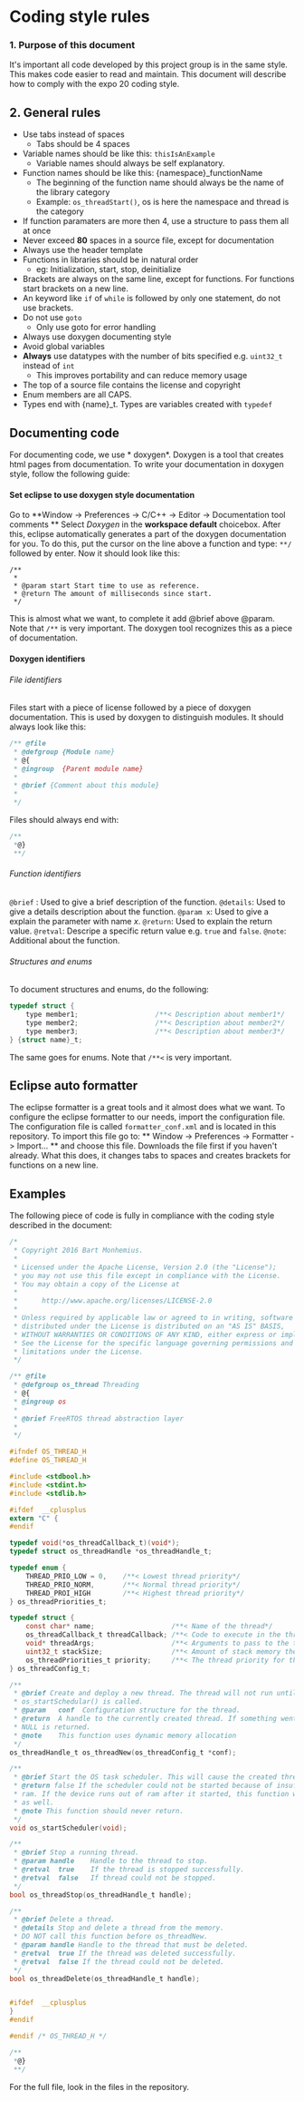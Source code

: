 # Coding style rules

### 1. Purpose of this document
It's important all code developed by this project group is in the same style. This makes code easier to read and maintain. This document will describe how to comply with the expo 20 coding style.

## 2. General rules
- Use tabs instead of spaces
	- Tabs should be 4 spaces
- Variable names should be like this: `thisIsAnExample`
	- Variable names should always be self explanatory.
- Function names should be like this: {namespace}_functionName
	- The beginning of the function name should always be the name of the library category
	- Example: `os_threadStart()`, os is here the namespace and thread is the category
- If function paramaters are more then 4, use a structure to pass them all at once
- Never exceed **80** spaces in a source file, except for documentation
- Always use the header template
- Functions in libraries should be in natural order
	- eg: Initialization, start, stop, deinitialize
- Brackets are always on the same line, except for functions. For functions start brackets on a new line.
- An keyword like `if` of `while` is followed by only one statement, do not use brackets.
- Do not use `goto`
	- Only use goto for error handling
- Always use doxygen documenting style
- Avoid global variables
- **Always** use datatypes with the number of bits specified e.g. `uint32_t` instead of `int`
	- This improves portability and can reduce memory usage
- The top of a source file contains the license and copyright
- Enum members are all CAPS.
- Types end with {name}_t. Types are variables created with `typedef`

## Documenting code
For documenting code, we use * doxygen*. Doxygen is a tool that creates html pages from documentation.
To write your documentation in doxygen style, follow the following guide:

#### Set eclipse to use doxygen style documentation
Go to **Window -> Preferences -> C/C++ -> Editor -> Documentation tool comments **
Select *Doxygen* in the **workspace default** choicebox.
After this, eclipse automatically generates a part of the doxygen documentation for you. To do this, put the cursor on the line above a function and type:
`**/` followed by enter.
Now it should look like this:
```language
/**
 * 
 * @param start Start time to use as reference.
 * @return The amount of milliseconds since start.
 */

```
This is almost what we want, to complete it add @brief above @param.
Note that `/**` is very important. The doxygen tool recognizes this as a piece of documentation.

#### Doxygen identifiers

###### File identifiers

Files start with a piece of license followed by a piece of doxygen documentation. This is used by doxygen to distinguish modules.
It should always look like this:
```c
/** @file
 * @defgroup {Module name}
 * @{
 * @ingroup  {Parent module name}
 *
 * @brief {Comment about this module}
 *
 */
```

Files should always end with:

```c
/**
 *@}
 **/
```

###### Function identifiers

`@brief` : Used to give a brief description of the function.
`@details`: Used to give a details description about the function.
`@param x`: Used to give a explain the parameter with name *x*.
`@return`: Used to explain the return value.
`@retval`: Descripe a specific return value e.g. `true` and `false`.
`@note`: Additional about the function.

###### Structures and enums

To document structures and enums, do the following:

```c
typedef struct {
    type member1;               	/**< Description about member1*/
    type member2;                	/**< Description about member2*/
    type member3;                   /**< Description about member3*/
} {struct name}_t;
```
The same goes for enums.
Note that `/**<` is very important.

## Eclipse auto formatter

The eclipse formatter is a great tools and it almost does what we want. To configure the eclipse formatter to our needs, import the configuration file. The configuration file is called `formatter_conf.xml` and is located in this repository.
To import this file go to: ** Window -> Preferences -> Formatter -> Import... ** and choose this file. Downloads the file first if you haven't already.
What this does, it changes tabs to spaces and creates brackets for functions on a new line.


## Examples

The following piece of code is fully in compliance with the coding style described in the document:
```c
/*
 * Copyright 2016 Bart Monhemius.
 *
 * Licensed under the Apache License, Version 2.0 (the "License");
 * you may not use this file except in compliance with the License.
 * You may obtain a copy of the License at
 *
 *      http://www.apache.org/licenses/LICENSE-2.0
 *
 * Unless required by applicable law or agreed to in writing, software
 * distributed under the License is distributed on an "AS IS" BASIS,
 * WITHOUT WARRANTIES OR CONDITIONS OF ANY KIND, either express or implied.
 * See the License for the specific language governing permissions and
 * limitations under the License.
 */

/** @file
 * @defgroup os_thread Threading
 * @{
 * @ingroup os
 *
 * @brief FreeRTOS thread abstraction layer
 *
 */

#ifndef OS_THREAD_H
#define OS_THREAD_H

#include <stdbool.h>
#include <stdint.h>
#include <stdlib.h>

#ifdef  __cplusplus
extern "C" {
#endif

typedef void(*os_threadCallback_t)(void*);
typedef struct os_threadHandle *os_threadHandle_t;

typedef enum {
    THREAD_PRIO_LOW = 0,    /**< Lowest thread priority*/
    THREAD_PRIO_NORM,       /**< Normal thread priority*/
    THREAD_PROI_HIGH        /**< Highest thread priority*/
} os_threadPriorities_t;

typedef struct {
    const char* name;                   /**< Name of the thread*/
    os_threadCallback_t threadCallback; /**< Code to execute in the thread*/
    void* threadArgs;                   /**< Arguments to pass to the thread callback*/
    uint32_t stackSize;                 /**< Amount of stack memory the thread may use*/
    os_threadPriorities_t priority;     /**< The thread priority for the scheduler*/
} os_threadConfig_t;

/**
 * @brief Create and deploy a new thread. The thread will not run until
 * os_startSchedular() is called.
 * @param   conf  Configuration structure for the thread.
 * @return  A handle to the currently created thread. If something went wrong,
 * NULL is returned.
 * @note    This function uses dynamic memory allocation
 */
os_threadHandle_t os_threadNew(os_threadConfig_t *conf);

/**
 * @brief Start the OS task scheduler. This will cause the created threads to run.
 * @return false If the scheduler could not be started because of insufficient
 * ram. If the device runs out of ram after it started, this function will return
 * as well.
 * @note This function should never return.
 */
void os_startScheduler(void);

/**
 * @brief Stop a running thread.
 * @param handle    Handle to the thread to stop.
 * @retval  true    If the thread is stopped successfully.
 * @retval  false   If thread could not be stopped.
 */
bool os_threadStop(os_threadHandle_t handle);

/**
 * @brief Delete a thread.
 * @details Stop and delete a thread from the memory.
 * DO NOT call this function before os_threadNew.
 * @param handle Handle to the thread that must be deleted.
 * @retval  true If the thread was deleted successfully.
 * @retval  false If the thread could not be deleted.
 */
bool os_threadDelete(os_threadHandle_t handle);


#ifdef  __cplusplus
}
#endif

#endif /* OS_THREAD_H */

/**
 *@}
 **/

```

For the full file, look in the files in the repository.